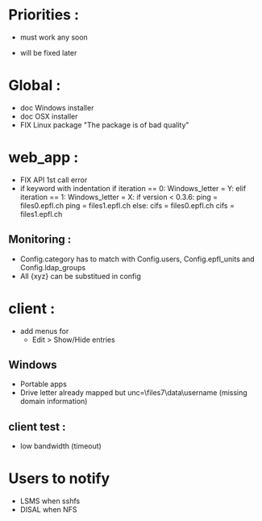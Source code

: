 
Priorities :
============

+ must work any soon
- will be fixed later


Global :
========

+ doc Windows installer
+ doc OSX installer
+ FIX Linux package "The package is of bad quality"


web_app :
=========

+ FIX API 1st call error
+ if keyword with indentation
  if iteration == 0:
    Windows_letter = Y:
  elif iteration == 1:
    Windows_letter = X:
  if version < 0.3.6:
    ping = files0.epfl.ch
    ping = files1.epfl.ch
  else:
    cifs = files0.epfl.ch
    cifs = files1.epfl.ch


Monitoring :
------------

+ Config.category has to match with Config.users, Config.epfl_units and Config.ldap_groups
+ All {xyz} can be substitued in config


client :
========

- add menus for
  - Edit > Show/Hide entries


Windows
-------

+ Portable apps
+ Drive letter already mapped but unc=\\files7\data\username (missing domain information)


client test :
-------------

* low bandwidth (timeout)


Users to notify
===============

* LSMS when sshfs
* DISAL when NFS
